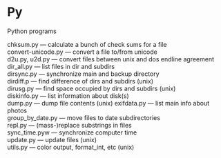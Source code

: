 # Py
Python programs

chksum.py          — calculate a bunch of check sums for a file  
convert-unicode.py — convert a file to/from unicode  
d2u.py, u2d.py     — convert files between unix and dos endline agreement  
dir_all.py			— list files in dir and subdirs  
dirsync.py			— synchronize main and backup directory  
dirdiff.p			— find difference of dirs and subdirs (unix)  
dirusg.py          — find space occupied by dirs and subdirs (unix)  
diskinfo.py        — list information about disk(s)  
dump.py            — dump file contents (unix)
exifdata.py        — list main info about photos  
group_by_date.py   — move files to date subdirectories  
repl.py            — (mass-)replace substrings in files  
sync_time.pyw      — synchronize computer time  
update.py          — update files (unix)  
utils.py           — color output, format_int, etc (unix)  
